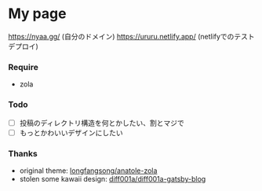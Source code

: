 # My page

https://nyaa.gg/ (自分のドメイン)
https://ururu.netlify.app/ (netlifyでのテストデプロイ)

### Require
- zola

### Todo
- [ ] 投稿のディレクトリ構造を何とかしたい、割とマジで
- [ ] もっとかわいいデザインにしたい

### Thanks
- original theme: [longfangsong/anatole-zola](https://github.com/longfangsong/anatole-zola)
- stolen some kawaii design: [diff001a/diff001a-gatsby-blog](https://github.com/diff001a/diff001a-gatsby-blog)
